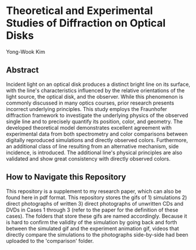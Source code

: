 # Theoretical and Experimental Studies of Diffraction on Optical Disks

Yong-Wook Kim

## Abstract

Incident light on an optical disk produces a distinct bright line on its surface, with the line's characteristics influenced by the relative orientations of the light source, the optical disk, and the observer. While this phenomenon is commonly discussed in many optics courses, prior research presents incorrect underlying principles. This study employs the Fraunhofer diffraction framework to investigate the underlying physics of the observed single line and to precisely quantify its position, color, and geometry. The developed theoretical model demonstrates excellent agreement with experimental data from both spectrometry and color comparisons between digitally reproduced simulations and directly observed colors. Furthermore, an additional class of line resulting from an alternative mechanism, side incidence, is introduced. The additional line's physical principles are also validated and show great consistency with directly observed colors.

## How to Navigate this Repository

This repository is a supplement to my research paper, which can also be found here in pdf format. This repository stores the gifs of 1) simulations 2) direct photographs of written 3) direct photographs of unwritten CDs and DVDs in Cases 1 through 3 (refer to the paper for the definition of these cases). The folders that store these gifs are named accordingly. Because it is hard to confirm the validity of the simulation by going back and forth between the simulated gif and the experiment animation gif, videos that directly compare the simulations to the photographs side-by-side had been uploaded to the 'comparison' folder.
